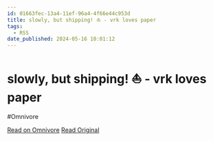 ```yaml
---
id: 01663fec-13a4-11ef-96a4-4f66e44c953d
title: slowly, but shipping! ⛵️ - vrk loves paper
tags:
  - RSS
date_published: 2024-05-16 10:01:12
---
```


# slowly, but shipping! ⛵️ - vrk loves paper
#Omnivore

[Read on Omnivore](https://omnivore.app/me/slowly-but-shipping-vrk-loves-paper-18f824d5bc3)
[Read Original](https://vrklovespaper.substack.com/p/slowly-but-shipping)



